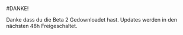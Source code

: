 #DANKE!

Danke dass du die Beta 2 Gedownloadet hast.
Updates werden in den nächsten 48h Freigeschaltet.

